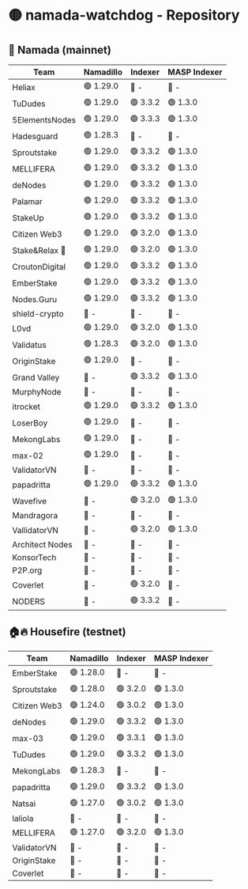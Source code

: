 # 🟡 namada-watchdog - Repository

## 🚀 Namada (mainnet)

| Team | Namadillo | Indexer | MASP Indexer |
|-|-|-|-|
| Heliax | 🟢 1.29.0 | 🔴 - | 🔴 - |
| TuDudes | 🟢 1.29.0 | 🟢 3.3.2 | 🟢 1.3.0 |
| 5ElementsNodes | 🟢 1.29.0 | 🟢 3.3.3 | 🟢 1.3.0 |
| Hadesguard | 🟢 1.28.3 | 🔴 - | 🔴 - |
| Sproutstake | 🟢 1.29.0 | 🟢 3.3.2 | 🟢 1.3.0 |
| MELLIFERA | 🟢 1.29.0 | 🟢 3.3.2 | 🟢 1.3.0 |
| deNodes | 🟢 1.29.0 | 🟢 3.3.2 | 🟢 1.3.0 |
| Palamar | 🟢 1.29.0 | 🟢 3.3.2 | 🟢 1.3.0 |
| StakeUp | 🟢 1.29.0 | 🟢 3.3.2 | 🟢 1.3.0 |
| Citizen Web3 | 🟢 1.29.0 | 🟢 3.2.0 | 🟢 1.3.0 |
| Stake&Relax 🦥 | 🟢 1.29.0 | 🟢 3.2.0 | 🟢 1.3.0 |
| CroutonDigital | 🟢 1.29.0 | 🟢 3.3.2 | 🟢 1.3.0 |
| EmberStake | 🟢 1.29.0 | 🟢 3.3.2 | 🟢 1.3.0 |
| Nodes.Guru | 🟢 1.29.0 | 🟢 3.3.2 | 🟢 1.3.0 |
| shield-crypto | 🔴 - | 🔴 - | 🔴 - |
| L0vd | 🟢 1.29.0 | 🟢 3.2.0 | 🟢 1.3.0 |
| Validatus | 🟢 1.28.3 | 🟢 3.2.0 | 🟢 1.3.0 |
| OriginStake | 🟢 1.29.0 | 🔴 - | 🔴 - |
| Grand Valley | 🔴 - | 🟢 3.3.2 | 🟢 1.3.0 |
| MurphyNode | 🔴 - | 🔴 - | 🔴 - |
| itrocket | 🟢 1.29.0 | 🟢 3.3.2 | 🟢 1.3.0 |
| LoserBoy | 🟢 1.29.0 | 🔴 - | 🔴 - |
| MekongLabs | 🟢 1.29.0 | 🔴 - | 🔴 - |
| max-02 | 🟢 1.29.0 | 🔴 - | 🔴 - |
| ValidatorVN | 🔴 - | 🔴 - | 🔴 - |
| papadritta | 🟢 1.29.0 | 🟢 3.3.2 | 🟢 1.3.0 |
| Wavefive | 🔴 - | 🟢 3.2.0 | 🟢 1.3.0 |
| Mandragora | 🔴 - | 🔴 - | 🔴 - |
| VallidatorVN | 🔴 - | 🟢 3.2.0 | 🟢 1.3.0 |
| Architect Nodes | 🔴 - | 🔴 - | 🔴 - |
| KonsorTech | 🔴 - | 🔴 - | 🔴 - |
| P2P.org | 🔴 - | 🔴 - | 🔴 - |
| Coverlet | 🔴 - | 🟢 3.2.0 | 🔴 - |
| NODERS | 🔴 - | 🟢 3.3.2 | 🔴 - |

## 🏠🔥 Housefire (testnet)

| Team | Namadillo | Indexer | MASP Indexer |
|-|-|-|-|
| EmberStake | 🟢 1.28.0 | 🔴 - | 🔴 - |
| Sproutstake | 🟢 1.28.0 | 🟢 3.2.0 | 🟢 1.3.0 |
| Citizen Web3 | 🟢 1.24.0 | 🟢 3.0.2 | 🟢 1.3.0 |
| deNodes | 🟢 1.29.0 | 🟢 3.3.2 | 🟢 1.3.0 |
| max-03 | 🟢 1.29.0 | 🟢 3.3.1 | 🟢 1.3.0 |
| TuDudes | 🟢 1.29.0 | 🟢 3.3.2 | 🟢 1.3.0 |
| MekongLabs | 🟢 1.28.3 | 🔴 - | 🔴 - |
| papadritta | 🟢 1.29.0 | 🟢 3.3.2 | 🟢 1.3.0 |
| Natsai | 🟢 1.27.0 | 🟢 3.0.2 | 🟢 1.3.0 |
| laliola | 🔴 - | 🔴 - | 🔴 - |
| MELLIFERA | 🟢 1.27.0 | 🟢 3.2.0 | 🟢 1.3.0 |
| ValidatorVN | 🔴 - | 🔴 - | 🔴 - |
| OriginStake | 🔴 - | 🔴 - | 🔴 - |
| Coverlet | 🔴 - | 🔴 - | 🔴 - |

